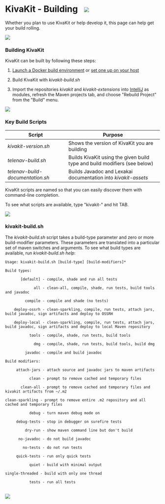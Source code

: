 # KivaKit - Building   <img src="https://telenav.github.io/telenav-assets/images/iconsgears-32.png" srcset="https://telenav.github.io/telenav-assets/images/iconsgears-32-2x.png 2x"/>

Whether you plan to use KivaKit or help develop it, this page can help get your build rolling.

<img src="https://telenav.github.io/telenav-assets/images/iconshorizontal-line-512.png" srcset="https://telenav.github.io/telenav-assets/png/separators/horizontal-line-512-2x.png 2x"/>

### Building KivaKit

KivaKit can be built by following these steps:

1. [Launch a Docker build environment](docker-build-environment.md) or [set one up on your host](host-build-environment.md)


2. Build KivaKit with *kivakit-build.sh*


3. Import the repositories *kivakit* and *kivakit-extensions* into [IntelliJ](https://www.jetbrains.com/idea/download/) as modules, refresh the Maven projects tab, and choose "Rebuild Project" from the "Build" menu.

<img src="https://telenav.github.io/telenav-assets/images/iconshorizontal-line-128.png" srcset="https://telenav.github.io/telenav-assets/png/separators/horizontal-line-128-2x.png 2x"/>

### Key Build Scripts

| Script                           | Purpose                                                                   |
|----------------------------------|---------------------------------------------------------------------------|
| *kivakit-version.sh*             | Shows the version of KivaKit you are building                             |
| *telenav-build.sh*               | Builds KivaKit using the given build type and build modifiers (see below) |
| *telenav-build-documentation.sh* | Builds Javadoc and Lexakai documentation into *kivakit-assets*            |

KivaKit scripts are named so that you can easily discover them with command-line completion.

To see what scripts are available, type "kivakit-" and hit TAB.

<img src="https://telenav.github.io/telenav-assets/images/iconshorizontal-line-128.png" srcset="https://telenav.github.io/telenav-assets/png/separators/horizontal-line-128-2x.png 2x"/>

### kivakit-build.sh

The *kivakit-build.sh* script takes a build-type parameter and zero or more build-modifier parameters. These parameters are translated into a particular set of maven switches and arguments. To see what build types are available, run *kivakit-build.sh help*:

    Usage: kivakit-build.sh [build-type] [build-modifiers]*
    
    Build types:
    
           [default] - compile, shade and run all tests
    
                 all - clean-all, compile, shade, run tests, build tools and javadoc
    
             compile - compile and shade (no tests)
    
        deploy-ossrh - clean-sparkling, compile, run tests, attach jars, build javadoc, sign artifacts and deploy to OSSRH
    
        deploy-local - clean-sparkling, compile, run tests, attach jars, build javadoc, sign artifacts and deploy to local Maven repository
    
               tools - compile, shade, run tests, build tools
    
                 dmg - compile, shade, run tests, build tools, build dmg
    
             javadoc - compile and build javadoc
    
    Build modifiers:
    
         attach-jars - attach source and javadoc jars to maven artifacts
    
               clean - prompt to remove cached and temporary files
    
           clean-all - prompt to remove cached and temporary files and kivakit artifacts from ~/.m2
    
    clean-sparkling - prompt to remove entire .m2 repository and all cached and temporary files
    
               debug - turn maven debug mode on
    
         debug-tests - stop in debugger on surefire tests
    
             dry-run - show maven command line but don't build
    
          no-javadoc - do not build javadoc
    
            no-tests - do not run tests
    
         quick-tests - run only quick tests
    
               quiet - build with minimal output
    
    single-threaded - build with only one thread
    
               tests - run all tests

<br/> 

<img src="https://telenav.github.io/telenav-assets/images/iconshorizontal-line-512.png" srcset="https://telenav.github.io/telenav-assets/png/separators/horizontal-line-512-2x.png 2x"/>
